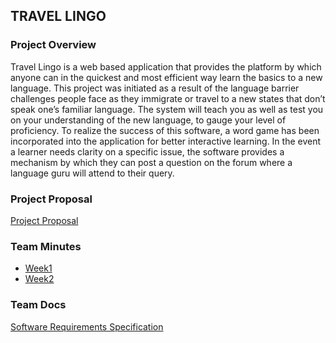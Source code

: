 ## TRAVEL LINGO

### Project Overview
Travel Lingo is a web based application that provides the platform by which anyone can in the quickest and most efficient way learn the basics to a new language. This project was initiated as a result of the language barrier challenges people face as they immigrate or travel to a new states that don’t speak one’s familiar language. The system will teach you as well as test you on your understanding of the new language, to gauge your level of proficiency. To realize the success of this software, a word game has been incorporated into the application for better interactive learning. In the event a learner needs clarity on a specific issue, the software provides a mechanism by which they can post a question on the forum where a language guru will attend to their query.

### Project Proposal 
[Project Proposal](./proposal-template.md)
### Team Minutes
- [Week1](https://github.com/Apiyo4/base/blob/master/meetings/GVSU-CIS641-Kilimajaro-2022-10-02.md)
- [Week2](https://github.com/Apiyo4/base/blob/master/meetings/GVSU-CIS641-Kilimajaro-2022-10-10.md)

### Team Docs
[Software Requirements Specification](https://github.com/Apiyo4/base/blob/master/docs/software_requirements_specifications.md)

